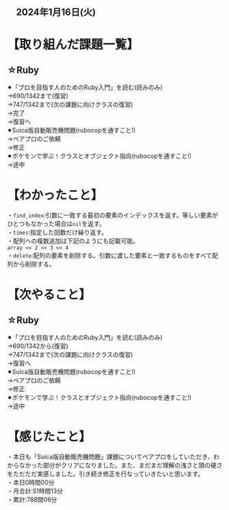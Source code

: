 ## 　2024年1月16日(火)
# 【取り組んだ課題一覧】
## ☆Ruby
⚫︎「プロを目指す人のためのRuby入門」を読む(読みのみ)<br>
→690/1342まで(復習)<br>
→747/1342まで(次の課題に向けクラスの復習)<br>
→完了<br>
→復習へ<br>
⚫︎Suica版自動販売機問題(rubocopを通すこと!)<br>
→ペアプロのご依頼<br>
→修正<br>
⚫︎ポケモンで学ぶ！クラスとオブジェクト指向(rubocopを通すこと!)<br>
→途中<br>
# 【わかったこと】
・`find_index`:引数に一致する最初の要素のインデックスを返す。等しい要素がひとつもなかった場合は`nil`を返す。<br>
・`times`:指定した回数だけ繰り返す。<br>
・配列への複数追加は下記のようにも記載可能。<br>
`array << 2 << 3 << 4`<br>
・`delete`:配列の要素を削除する。引数に渡した要素と一致するものをすべて配列から削除する。<br>
# 【次やること】
## ☆Ruby
⚫︎「プロを目指す人のためのRuby入門」を読む(読みのみ)<br>
→690/1342から(復習)<br>
→747/1342まで(次の課題に向けクラスの復習)<br>
→復習へ<br>
⚫︎Suica版自動販売機問題(rubocopを通すこと!)<br>
→ペアプロのご依頼<br>
→修正<br>
⚫︎ポケモンで学ぶ！クラスとオブジェクト指向(rubocopを通すこと!)<br>
→途中<br>
# 【感じたこと】
・本日も「Suica版自動販売機問題」課題についてペアプロをしていただき、わからなかった部分がクリアになりました。また、まだまだ理解の浅さと頭の硬さをただただ実感しました。引き続き修正を行なっていきたいと思います。<br>
・本日0時間00分<br>
・月合計:51時間13分<br>
・累計:788間06分<br>
